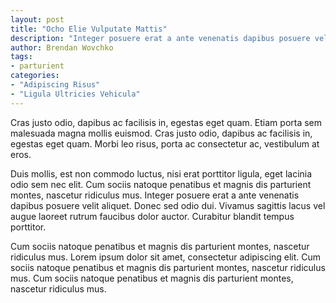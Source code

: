 ```yaml
---
layout: post
title: "Ocho Elie Vulputate Mattis"
description: "Integer posuere erat a ante venenatis dapibus posuere velit aliquet. Donec sed odio dui."
author: Brendan Wovchko
tags:
- parturient
categories:
- "Adipiscing Risus"
- "Ligula Ultricies Vehicula"
---
```


Cras justo odio, dapibus ac facilisis in, egestas eget quam. Etiam porta sem malesuada magna mollis euismod. Cras justo odio, dapibus ac facilisis in, egestas eget quam. Morbi leo risus, porta ac consectetur ac, vestibulum at eros.

Duis mollis, est non commodo luctus, nisi erat porttitor ligula, eget lacinia odio sem nec elit. Cum sociis natoque penatibus et magnis dis parturient montes, nascetur ridiculus mus. Integer posuere erat a ante venenatis dapibus posuere velit aliquet. Donec sed odio dui. Vivamus sagittis lacus vel augue laoreet rutrum faucibus dolor auctor. Curabitur blandit tempus porttitor.

Cum sociis natoque penatibus et magnis dis parturient montes, nascetur ridiculus mus. Lorem ipsum dolor sit amet, consectetur adipiscing elit. Cum sociis natoque penatibus et magnis dis parturient montes, nascetur ridiculus mus. Cum sociis natoque penatibus et magnis dis parturient montes, nascetur ridiculus mus.

